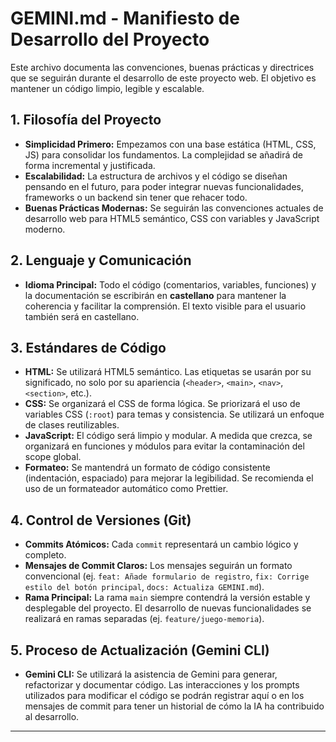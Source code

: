 # GEMINI.md - Manifiesto de Desarrollo del Proyecto

Este archivo documenta las convenciones, buenas prácticas y directrices que se seguirán durante el desarrollo de este proyecto web. El objetivo es mantener un código limpio, legible y escalable.

## 1. Filosofía del Proyecto

- **Simplicidad Primero:** Empezamos con una base estática (HTML, CSS, JS) para consolidar los fundamentos. La complejidad se añadirá de forma incremental y justificada.
- **Escalabilidad:** La estructura de archivos y el código se diseñan pensando en el futuro, para poder integrar nuevas funcionalidades, frameworks o un backend sin tener que rehacer todo.
- **Buenas Prácticas Modernas:** Se seguirán las convenciones actuales de desarrollo web para HTML5 semántico, CSS con variables y JavaScript moderno.

## 2. Lenguaje y Comunicación

- **Idioma Principal:** Todo el código (comentarios, variables, funciones) y la documentación se escribirán en **castellano** para mantener la coherencia y facilitar la comprensión. El texto visible para el usuario también será en castellano.

## 3. Estándares de Código

- **HTML:** Se utilizará HTML5 semántico. Las etiquetas se usarán por su significado, no solo por su apariencia (`<header>`, `<main>`, `<nav>`, `<section>`, etc.).
- **CSS:** Se organizará el CSS de forma lógica. Se priorizará el uso de variables CSS (`:root`) para temas y consistencia. Se utilizará un enfoque de clases reutilizables.
- **JavaScript:** El código será limpio y modular. A medida que crezca, se organizará en funciones y módulos para evitar la contaminación del scope global.
- **Formateo:** Se mantendrá un formato de código consistente (indentación, espaciado) para mejorar la legibilidad. Se recomienda el uso de un formateador automático como Prettier.

## 4. Control de Versiones (Git)

- **Commits Atómicos:** Cada `commit` representará un cambio lógico y completo.
- **Mensajes de Commit Claros:** Los mensajes seguirán un formato convencional (ej. `feat: Añade formulario de registro`, `fix: Corrige estilo del botón principal`, `docs: Actualiza GEMINI.md`).
- **Rama Principal:** La rama `main` siempre contendrá la versión estable y desplegable del proyecto. El desarrollo de nuevas funcionalidades se realizará en ramas separadas (ej. `feature/juego-memoria`).

## 5. Proceso de Actualización (Gemini CLI)

- **Gemini CLI:** Se utilizará la asistencia de Gemini para generar, refactorizar y documentar código. Las interacciones y los prompts utilizados para modificar el código se podrán registrar aquí o en los mensajes de commit para tener un historial de cómo la IA ha contribuido al desarrollo.

---